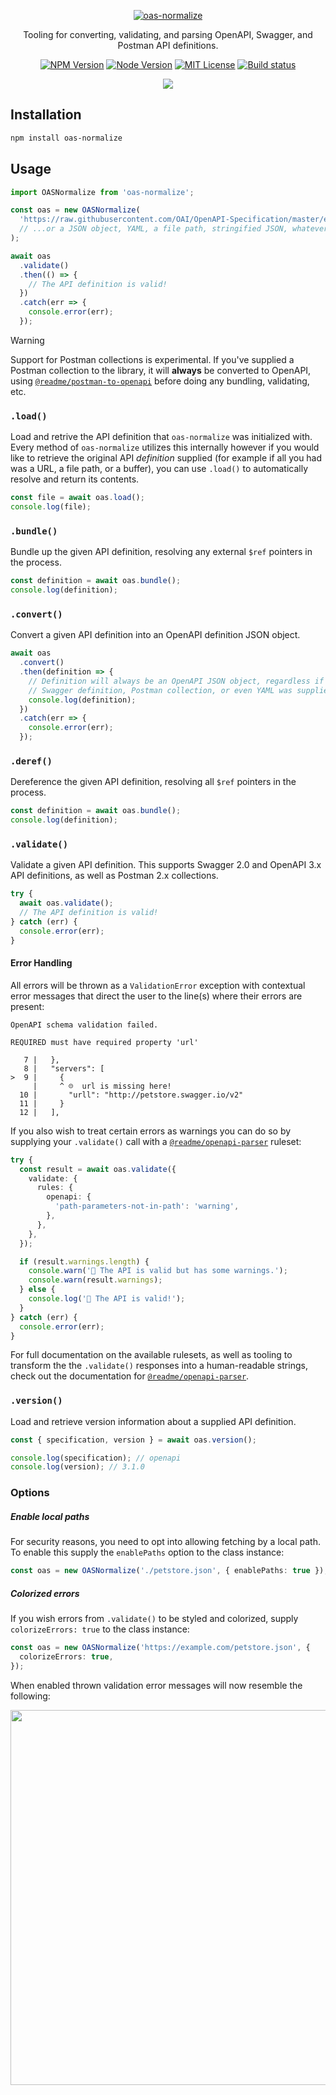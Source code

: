 <p align="center">
  <a href="https://npm.im/oas-normalize">
    <img src="https://user-images.githubusercontent.com/33762/200434622-23946869-1965-46f8-8deb-f284b8d0b92c.png" alt="oas-normalize" />
  </a>
</p>

<p align="center">
  Tooling for converting, validating, and parsing OpenAPI, Swagger, and Postman API definitions.
</p>

<p align="center">
  <a href="https://npm.im/oas-normalize"><img src="https://img.shields.io/npm/v/oas-normalize?style=for-the-badge" alt="NPM Version"></a>
  <a href="https://npm.im/oas-normalize"><img src="https://img.shields.io/node/v/oas-normalize?style=for-the-badge" alt="Node Version"></a>
  <a href="https://npm.im/oas-normalize"><img src="https://img.shields.io/npm/l/oas-normalize?style=for-the-badge" alt="MIT License"></a>
  <a href="https://github.com/readmeio/oas/tree/main/packages/oas-normalize"><img src="https://img.shields.io/github/actions/workflow/status/readmeio/oas/ci.yml?branch=main&style=for-the-badge" alt="Build status"></a>
</p>

<p align="center">
  <a href="https://readme.com"><img src="https://raw.githubusercontent.com/readmeio/.github/main/oss-badge.svg" /></a>
</p>

## Installation

```bash
npm install oas-normalize
```

## Usage

```ts
import OASNormalize from 'oas-normalize';

const oas = new OASNormalize(
  'https://raw.githubusercontent.com/OAI/OpenAPI-Specification/master/examples/v3.0/petstore-expanded.yaml',
  // ...or a JSON object, YAML, a file path, stringified JSON, whatever you have.
);

await oas
  .validate()
  .then(() => {
    // The API definition is valid!
  })
  .catch(err => {
    console.error(err);
  });
```

> [!WARNING]
> Support for Postman collections is experimental. If you've supplied a Postman collection to the library, it will **always** be converted to OpenAPI, using [`@readme/postman-to-openapi`](https://npm.im/@readme/postman-to-openapi) before doing any bundling, validating, etc.

### `.load()`

Load and retrive the API definition that `oas-normalize` was initialized with. Every method of `oas-normalize` utilizes this internally however if you would like to retrieve the original API _definition_ supplied (for example if all you had was a URL, a file path, or a buffer), you can use `.load()` to automatically resolve and return its contents.

```ts
const file = await oas.load();
console.log(file);
```

### `.bundle()`

Bundle up the given API definition, resolving any external `$ref` pointers in the process.

```ts
const definition = await oas.bundle();
console.log(definition);
```

### `.convert()`

Convert a given API definition into an OpenAPI definition JSON object.

```ts
await oas
  .convert()
  .then(definition => {
    // Definition will always be an OpenAPI JSON object, regardless if a
    // Swagger definition, Postman collection, or even YAML was supplied.
    console.log(definition);
  })
  .catch(err => {
    console.error(err);
  });
```

### `.deref()`

Dereference the given API definition, resolving all `$ref` pointers in the process.

```ts
const definition = await oas.bundle();
console.log(definition);
```

### `.validate()`

Validate a given API definition. This supports Swagger 2.0 and OpenAPI 3.x API definitions, as well as Postman 2.x collections.

```ts
try {
  await oas.validate();
  // The API definition is valid!
} catch (err) {
  console.error(err);
}
```

#### Error Handling

All errors will be thrown as a `ValidationError` exception with contextual error messages that direct the user to the line(s) where their errors are present:

```
OpenAPI schema validation failed.

REQUIRED must have required property 'url'

   7 |   },
   8 |   "servers": [
>  9 |     {
     |     ^ ☹️  url is missing here!
  10 |       "urll": "http://petstore.swagger.io/v2"
  11 |     }
  12 |   ],
```

If you also wish to treat certain errors as warnings you can do so by supplying your `.validate()` call with a [`@readme/openapi-parser`](https://npm.im/@readme/openapi-parser) ruleset:

```ts
try {
  const result = await oas.validate({
    validate: {
      rules: {
        openapi: {
          'path-parameters-not-in-path': 'warning',
        },
      },
    },
  });

  if (result.warnings.length) {
    console.warn('🚸 The API is valid but has some warnings.');
    console.warn(result.warnings);
  } else {
    console.log('🍭 The API is valid!');
  }
} catch (err) {
  console.error(err);
}
```

For full documentation on the available rulesets, as well as tooling to transform the the `.validate()` responses into a human-readable strings, check out the documentation for [`@readme/openapi-parser`](https://npm.im/@readme/openapi-parser).

### `.version()`

Load and retrieve version information about a supplied API definition.

```ts
const { specification, version } = await oas.version();

console.log(specification); // openapi
console.log(version); // 3.1.0
```

### Options

##### Enable local paths

For security reasons, you need to opt into allowing fetching by a local path. To enable this supply the `enablePaths` option to the class instance:

```ts
const oas = new OASNormalize('./petstore.json', { enablePaths: true });
```

##### Colorized errors

If you wish errors from `.validate()` to be styled and colorized, supply `colorizeErrors: true` to the class instance:

```ts
const oas = new OASNormalize('https://example.com/petstore.json', {
  colorizeErrors: true,
});
```

When enabled thrown validation error messages will now resemble the following:

<img src="https://user-images.githubusercontent.com/33762/137796648-7e1157c2-cee4-466e-9129-dd2a743dd163.png" width="600" />
